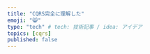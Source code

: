 ```yaml
---
title: "CQRS完全に理解した"
emoji: "😸"
type: "tech" # tech: 技術記事 / idea: アイデア
topics: [cqrs]
published: false
---
```

